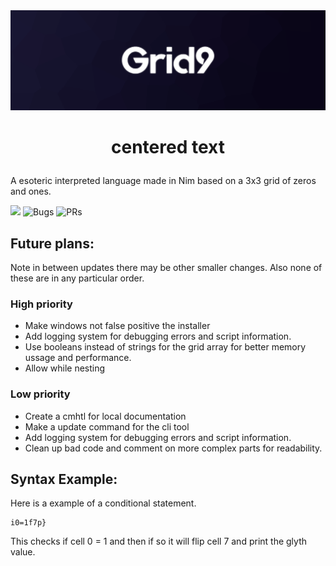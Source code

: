 <img src="docs/banner.png">

# <p align="center">centered text</p>
A esoteric interpreted language made in Nim based on a 3x3 grid of zeros and ones.

![](https://img.shields.io/github/languages/code-size/MrEnder0/Grid9?style=for-the-badge)
![](https://img.shields.io/github/issues-raw/MrEnder0/Grid9?style=for-the-badge "Bugs")
![](https://img.shields.io/github/issues-pr-raw/MrEnder0/Grid9?style=for-the-badge "PRs")

## Future plans:
Note in between updates there may be other smaller changes. Also none of these are in any particular order.

### High priority
 - Make windows not false positive the installer
 - Add logging system for debugging errors and script information.
 - Use booleans instead of strings for the grid array for better memory ussage and performance.
 - Allow while nesting

### Low priority
 - Create a cmhtl for local documentation
 - Make a update command for the cli tool
 - Add logging system for debugging errors and script information.
 - Clean up bad code and comment on more complex parts for readability.

## Syntax Example:
Here is a example of a conditional statement.

```grid9
i0=1f7p}
```

This checks if cell 0 = 1 and then if so it will flip cell 7 and print the glyth value.
